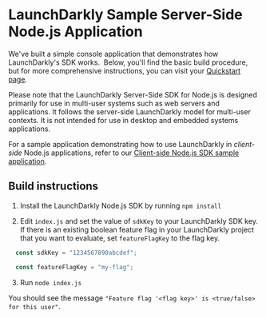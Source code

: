 # LaunchDarkly Sample Server-Side Node.js Application

We've built a simple console application that demonstrates how LaunchDarkly's SDK works.  Below, you'll find the basic build procedure, but for more comprehensive instructions, you can visit your [Quickstart page](https://app.launchdarkly.com/quickstart#/).

Please note that the LaunchDarkly Server-Side SDK for Node.js is designed primarily for use in multi-user systems such as web servers and applications. It follows the server-side LaunchDarkly model for multi-user contexts. It is not intended for use in desktop and embedded systems applications.

For a sample application demonstrating how to use LaunchDarkly in *client-side* Node.js applications, refer to our [Client-side Node.js SDK sample application](https://github.com/launchdarkly/hello-node-client).

## Build instructions

1. Install the LaunchDarkly Node.js SDK by running `npm install`

2. Edit `index.js` and set the value of `sdkKey` to your LaunchDarkly SDK key. If there is an existing boolean feature flag in your LaunchDarkly project that you want to evaluate, set `featureFlagKey` to the flag key.

```js
  const sdkKey = "1234567890abcdef";

  const featureFlagKey = "my-flag";
```

3. Run `node index.js`

You should see the message `"Feature flag '<flag key>' is <true/false> for this user"`.
